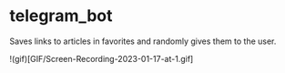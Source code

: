 # telegram_bot
Saves links to articles in favorites and randomly gives them to the user.

!(gif)[GIF/Screen-Recording-2023-01-17-at-1.gif]
